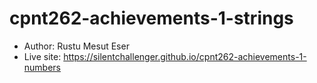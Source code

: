 # cpnt262-achievements-1-strings
- Author: Rustu Mesut Eser
- Live site: https://silentchallenger.github.io/cpnt262-achievements-1-numbers